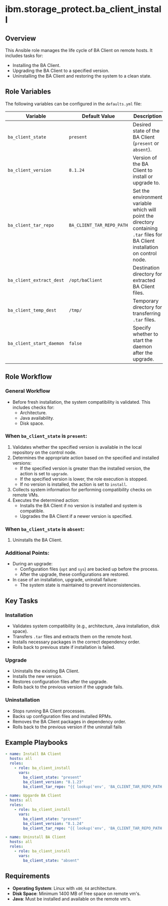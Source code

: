 # ibm.storage_protect.ba_client_install

## Overview
This Ansible role manages the life cycle of BA Client on remote hosts. It includes tasks for:
- Installing the BA Client.
- Upgrading the BA Client to a specified version.
- Uninstalling the BA Client and restoring the system to a clean state.

## Role Variables
The following variables can be configured in the `defaults.yml` file:

| Variable                | Default Value                      | Description                                                                                                                     |
|-------------------------|------------------------------------|---------------------------------------------------------------------------------------------------------------------------------|
| `ba_client_state`       | `present`                          | Desired state of the BA Client (`present` or `absent`).                                                                         |
| `ba_client_version`     | `8.1.24`                           | Version of the BA Client to install or upgrade to.                                                                              |
| `ba_client_tar_repo`    | `BA_CLIENT_TAR_REPO_PATH` | Set the environment variable which will point the directory containing `.tar` files for BA Client installation on control node. |
| `ba_client_extract_dest`| `/opt/baClient`                    | Destination directory for extracted BA Client files.                                                                            |
| `ba_client_temp_dest`   | `/tmp/`                            | Temporary directory for transferring `.tar` files.                                                                              |
| `ba_client_start_daemon`   | `false`                             | Specify whether to start the daemon after the upgrade.                                                                          |

## Role Workflow
### General Workflow
- Before fresh installation, the system compatibility is validated. This includes checks for:
  - Architecture.
  - Java availability.
  - Disk space.

### When `ba_client_state` is `present`:
1. Validates whether the specified version is available in the local repository on the control node.
2. Determines the appropriate action based on the specified and installed versions:
   - If the specified version is greater than the installed version, the action is set to `upgrade`.
   - If the specified version is lower, the role execution is stopped.
   - If no version is installed, the action is set to `install`.
3. Collects system information for performing compatibility checks on remote VMs.
4. Executes the determined action:
   - Installs the BA Client if no version is installed and system is compatible.
   - Upgrades the BA Client if a newer version is specified.

### When `ba_client_state` is `absent`:
1. Uninstalls the BA Client.

### Additional Points:
- During an upgrade:
  - Configuration files (`opt` and `sys`) are backed up before the process.
  - After the upgrade, these configurations are restored.
- In case of an installation, upgrade, uninstall failure:
  - The system state is maintained to prevent inconsistencies.

## Key Tasks
### Installation
- Validates system compatibility (e.g., architecture, Java installation, disk space).
- Transfers `.tar` files and extracts them on the remote host.
- Installs necessary packages in the correct dependency order.
- Rolls back to previous state if installation is failed.

### Upgrade
- Uninstalls the existing BA Client.
- Installs the new version.
- Restores configuration files after the upgrade.
- Rolls back to the previous version if the upgrade fails.

### Uninstallation
- Stops running BA Client processes.
- Backs up configuration files and installed RPMs.
- Removes the BA Client packages in dependency order.
- Rolls back to the previous version if the uninstall fails

## Example Playbooks
```yaml
- name: Install BA Client
  hosts: all
  roles:
    - role: ba_client_install
      vars:
        ba_client_state: "present"
        ba_client_version: "8.1.23"
        ba_client_tar_repo: "{{ lookup('env', 'BA_CLIENT_TAR_REPO_PATH') }}"
```

```yaml
- name: Upgarde BA Client
  hosts: all
  roles:
    - role: ba_client_install
      vars:
        ba_client_state: "present"
        ba_client_version: "8.1.24"
        ba_client_tar_repo: "{{ lookup('env', 'BA_CLIENT_TAR_REPO_PATH') }}"
```
```yaml
- name: Uninstall BA Client
  hosts: all
  roles:
    - role: ba_client_install
      vars:
        ba_client_state: "absent"
```
## Requirements
- **Operating System**: Linux with `x86_64` architecture.
- **Disk Space**: Minimum 1400 MB of free space on remote vm's.
- **Java**: Must be installed and available on the remote vm's.
